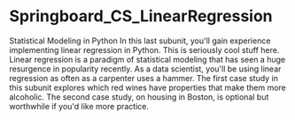 # Springboard_CS_LinearRegression

Statistical Modeling in Python
In this last subunit, you'll gain experience implementing linear regression in Python. This is seriously cool stuff here. Linear regression is a paradigm of statistical modeling that has seen a huge resurgence in popularity recently. As a data scientist, you'll be using linear regression as often as a carpenter uses a hammer. The first case study in this subunit explores which red wines have properties that make them more alcoholic.  The second case study, on housing in Boston, is optional but worthwhile if you'd like more practice.
